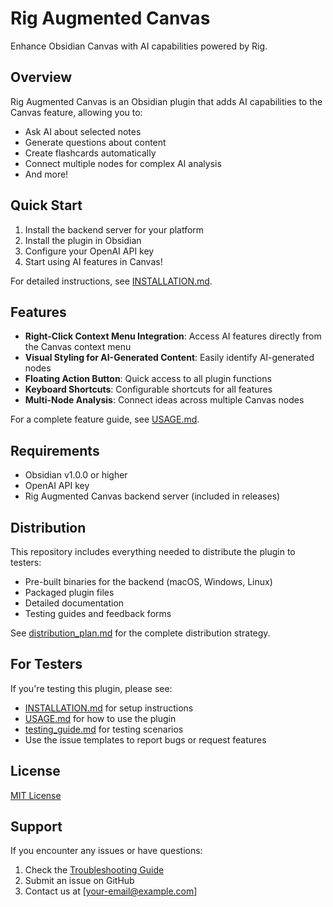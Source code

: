 # Rig Augmented Canvas

Enhance Obsidian Canvas with AI capabilities powered by Rig.

## Overview

Rig Augmented Canvas is an Obsidian plugin that adds AI capabilities to the Canvas feature, allowing you to:

- Ask AI about selected notes
- Generate questions about content
- Create flashcards automatically
- Connect multiple nodes for complex AI analysis
- And more!

## Quick Start

1. Install the backend server for your platform
2. Install the plugin in Obsidian
3. Configure your OpenAI API key
4. Start using AI features in Canvas!

For detailed instructions, see [INSTALLATION.md](INSTALLATION.md).

## Features

- **Right-Click Context Menu Integration**: Access AI features directly from the Canvas context menu
- **Visual Styling for AI-Generated Content**: Easily identify AI-generated nodes
- **Floating Action Button**: Quick access to all plugin functions
- **Keyboard Shortcuts**: Configurable shortcuts for all features
- **Multi-Node Analysis**: Connect ideas across multiple Canvas nodes

For a complete feature guide, see [USAGE.md](USAGE.md).

## Requirements

- Obsidian v1.0.0 or higher
- OpenAI API key
- Rig Augmented Canvas backend server (included in releases)

## Distribution

This repository includes everything needed to distribute the plugin to testers:

- Pre-built binaries for the backend (macOS, Windows, Linux)
- Packaged plugin files
- Detailed documentation
- Testing guides and feedback forms

See [distribution_plan.md](distribution_plan.md) for the complete distribution strategy.

## For Testers

If you're testing this plugin, please see:

- [INSTALLATION.md](INSTALLATION.md) for setup instructions
- [USAGE.md](USAGE.md) for how to use the plugin
- [testing_guide.md](testing_guide.md) for testing scenarios
- Use the issue templates to report bugs or request features

## License

[MIT License](LICENSE)

## Support

If you encounter any issues or have questions:

1. Check the [Troubleshooting Guide](INSTALLATION.md#troubleshooting)
2. Submit an issue on GitHub
3. Contact us at [your-email@example.com]
